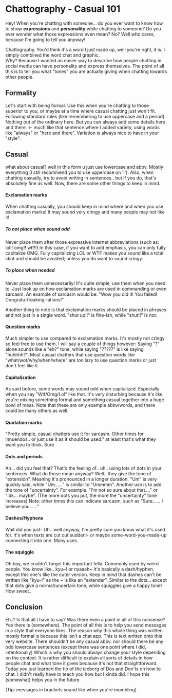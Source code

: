 Chattography - Casual 101
=========================

Hey! When you're chatting with someone... do you ever want to know how to show **expressions** and **personality** while chatting to someone? Do you ever wonder what those expressions even mean? No? Well who cares, because I'm going to tell you anyway!

Chattography. You'd think it's a word I just made up, well you're right, it is. I simply combined the word chat and graphic.  
Why? Because I wanted an easier way to describe how people chatting in social media can have personality and express themselves. The point of all this is to tell you what "tones" you are actually giving when chatting towards other people. 

## Formality 
Let's start with being formal. Use this when you're chatting to those superior to you, or maybe at a time where casual chatting just won't fit. Following standard rules (like remembering to use uppercase and a period). Nothing out of the ordinary here. But you can always add some details here and there. <- much like that sentence where I added variety, using words like "always" or "here and there". Variation is always nice to have in your "style". 

## Casual 
what about casual? well in this form u just use lowercase and abbv. Mostly everything (I still recommend you to use uppercase on 'i'). Also, when chatting casually, try to avoid writing in sentences.. but if you do, that's absolutely fine as well. Now, there are some other things to keep in mind. 

#### Exclamation marks 

When chatting casually, you should keep in mind where and when you use exclamation marks! It may sound very cringy and many people may not like it! 

##### To not place when sound odd 
Never place them after those expressive internet abbreviations (such as: lol!! omg!! wtf!!) In this case, if you want to add emphasis, you can only fully capitalize OMG. Fully capitalizing LOL or WTF makes you sound like a total idiot and should be avoided; unless you do want to sound cringy. 

##### To place when needed 
Never place them unnecessarily! It's quite simple, use them when you need to. Just look up on how exclamation marks are used in commanding or even sarcasm. An example of sarcasm would be: "Wow you did it! You failed! Congratu-freaking-lations!" 

Another thing to note is that exclamation marks should be placed in phrases and not just in a single word. 
"shut up!!" is fine-ish, while "shut!!" is not. 

#### Question marks 
Much simpler to use compared to exclamation marks. It's mostly not cringy so feel free to use them. I will say a couple of things however: Saying "?" alone sounds like a "eh?" tone, while saying "?????" is like saying "huhhhh?". Most casual chatters that use question words like "what/wot/why/when/where" are too lazy to use question marks or just don't feel like it. 

#### Capitalization 
As said before, some words may sound odd when capitalized. Especially when you say "Wtf/Omg/Lol" like that. It's very disturbing because it's like you're mixing something formal and something casual together into a huge bowl of mess. Note that these are only example abbv/words, and there could be many others as well. 

#### Quotation marks 
"Pretty simple, casual chatters use it for sarcasm. Other times for innuendos.. or just use it as it should be used." at least that's what they want you to think. Sure 

#### Dots and periods 
Ah... did you feel that? That's the feeling of.. uh.. using lots of dots in your sentences. What do those mean anyway? Well.. they give the tone of "extension". Meaning it's pronounced in a longer duration. "Um" is very quickly said, while "Um......" is similar to "Ummmm". Another use is to add the tone of "uncertainty". For example. "I'm not so sure about that...." or "idk... maybe". (The more dots you put, the more the "uncertainty" tone increases) 
Note: other times this can indicate sarcasm, such as "Sure...... I believe you......" 

#### Dashes/Hyphens 
Wait did you just- Uh.. well anyway, I'm pretty sure you know what it's used for. It's when texts are cut out suddenl- or maybe some-word-you-made-up connecting it into one. Many uses. 

#### The squiggle 
Oh boy, we couldn't forget this important fella. Commonly used by weird people. You know like.. kyu~! or nyaaah~
It's basically a dash/hyphen, except this one's like the cuter version. Keep in mind that dashes can't be written like "kyu-!" as the ~ is like an "extender". Similar to the dots... except that dots give a normal/uncertain tone, while squiggles give a happy tone! How sweet.. 

## Conclusion
Eh..? Is that all I have to say? Was there even a point in all of this nonsense? Yes there is (somewhere). The point of all this is to help you send messages in a style that everyone likes. The reason why this whole thing was written mostly formal is because this isn't a chat app. This is text written onto this very website. There shouldn't be any casual abbv. nor should there be any odd lowercase sentences (except there was one point where I did, intentionally) Which is why you should always change your style depending on the context. 
It is rather difficult to explain all sorts of details in how people chat and what tone it gives because it's not that straightforward. Today you just learned the tip of the iceberg of Dos and Don'ts on how to chat. I didn't really have to teach you how but I kinda did. 
I hope this (somewhat) helps you in the future. 

(Tip: messages in brackets sound like when you're mumbling)